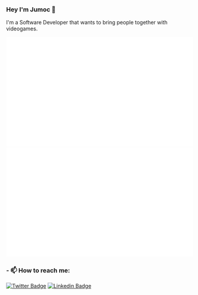 ### Hey I'm Jumoc 🤟

I'm a Software Developer that wants to bring people together with videogames.

![](https://github.com/Jumoc/github-stats/blob/master/generated/overview.svg)
![](https://github.com/Jumoc/github-stats/blob/master/generated/languages.svg)

<h3>- 📫 How to reach me:</h3>

[![Twitter Badge](https://img.shields.io/badge/-@Jumoc-00acee?style=flat&logo=Twitter&logoColor=white)](https://twitter.com/intent/follow?screen_name=jumoc0 "Follow on Twitter")
[![Linkedin Badge](https://img.shields.io/badge/-Jumoc-blue?style=flat-square&logo=Linkedin&logoColor=white&link=https://www.linkedin.com/in/wisvem/)](https://www.linkedin.com/in/jumoc/)

<!--
**Jumoc/Jumoc** is a ✨ _special_ ✨ repository because its `README.md` (this file) appears on your GitHub profile.

Here are some ideas to get you started:

- 🔭 I’m currently working on ...
- 🌱 I’m currently learning ...
- 👯 I’m looking to collaborate on ...
- 🤔 I’m looking for help with ...
- 💬 Ask me about ...
- 📫 How to reach me: ...
- 😄 Pronouns: ...
- ⚡ Fun fact: ...
-->
